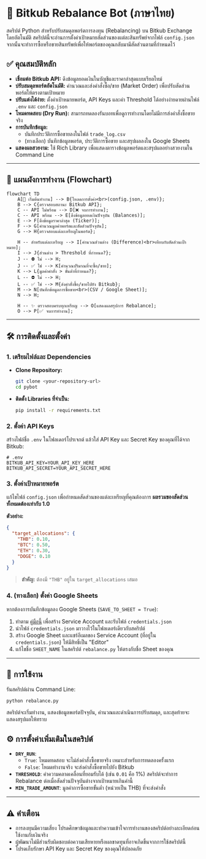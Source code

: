 # 🤖 Bitkub Rebalance Bot (ภาษาไทย)

สคริปต์ Python สำหรับปรับสมดุลพอร์ตการลงทุน (Rebalancing) บน Bitkub Exchange โดยอัตโนมัติ สคริปต์นี้จะอ่านการตั้งค่าเป้าหมายสัดส่วนของแต่ละสินทรัพย์จากไฟล์ `config.json` จากนั้นจะทำการซื้อหรือขายสินทรัพย์เพื่อให้พอร์ตของคุณกลับมามีสัดส่วนตามที่กำหนดไว้

## ✅ คุณสมบัติหลัก

- **เชื่อมต่อ Bitkub API:** ดึงข้อมูลยอดเงินในบัญชีและราคาล่าสุดแบบเรียลไทม์
- **ปรับสมดุลพอร์ตอัตโนมัติ:** คำนวณและส่งคำสั่งซื้อ/ขาย (Market Order) เพื่อปรับสัดส่วนพอร์ตให้ตรงตามเป้าหมาย
- **ปรับแต่งได้ง่าย:** ตั้งค่าเป้าหมายพอร์ต, API Keys และค่า Threshold ได้อย่างง่ายดายผ่านไฟล์ `.env` และ `config.json`
- **โหมดทดสอบ (Dry Run):** สามารถทดลองรันบอทเพื่อดูการทำงานโดยไม่มีการส่งคำสั่งซื้อขายจริง
- **การบันทึกข้อมูล:**
  - บันทึกประวัติการซื้อขายลงในไฟล์ `trade_log.csv`
  - (ทางเลือก) บันทึกข้อมูลพอร์ต, ประวัติการซื้อขาย และสรุปผลลงใน Google Sheets
- **แสดงผลสวยงาม:** ใช้ Rich Library เพื่อแสดงตารางข้อมูลพอร์ตและสรุปผลอย่างสวยงามใน Command Line

---

## 🌊 แผนผังการทำงาน (Flowchart)

```mermaid
flowchart TD
    A[🚀 เริ่มต้นทำงาน] --> B{โหลดการตั้งค่า<br>(config.json, .env)};
    B --> C{ตรวจสอบสถานะ Bitkub API};
    C -- API ไม่พร้อม --> D[❌ จบการทำงาน];
    C -- API พร้อม --> E[ดึงข้อมูลยอดเงินปัจจุบัน (Balances)];
    E --> F[ดึงข้อมูลราคาล่าสุด (Ticker)];
    F --> G[คำนวณมูลค่าพอร์ตและสัดส่วนปัจจุบัน];
    G --> H{ตรวจสอบแต่ละเหรียญในพอร์ต};

    H -- สำหรับแต่ละเหรียญ --> I[คำนวณส่วนต่าง (Difference)<br>เทียบกับสัดส่วนเป้าหมาย];
    I --> J{ส่วนต่าง > Threshold ที่กำหนด?};
    J -- ⛔ ไม่ --> H;
    J -- ✅ ใช่ --> K[คำนวณปริมาณที่จะซื้อ/ขาย];
    K --> L{มูลค่าคำสั่ง > ขั้นต่ำที่กำหนด?};
    L -- ⛔ ไม่ --> H;
    L -- ✅ ใช่ --> M{ส่งคำสั่งซื้อ/ขายไปยัง Bitkub};
    M --> N[บันทึกข้อมูลการซื้อขาย<br>(CSV / Google Sheet)];
    N --> H;

    H -- ✨ ตรวจสอบครบทุกเหรียญ --> O[แสดงผลสรุปการ Rebalance];
    O --> P[✅ จบการทำงาน];

```

---

## 🛠️ การติดตั้งและตั้งค่า

### 1. เตรียมไฟล์และ Dependencies

- **Clone Repository:**
  ```bash
  git clone <your-repository-url>
  cd pybot
  ```
- **ติดตั้ง Libraries ที่จำเป็น:**
  ```bash
  pip install -r requirements.txt
  ```

### 2. ตั้งค่า API Keys

สร้างไฟล์ชื่อ `.env` ในโฟลเดอร์โปรเจกต์ แล้วใส่ API Key และ Secret Key ของคุณที่ได้จาก Bitkub:

```env
# .env
BITKUB_API_KEY=YOUR_API_KEY_HERE
BITKUB_API_SECRET=YOUR_API_SECRET_HERE
```

### 3. ตั้งค่าเป้าหมายพอร์ต

แก้ไขไฟล์ `config.json` เพื่อกำหนดสัดส่วนของแต่ละเหรียญที่คุณต้องการ **ผลรวมของสัดส่วนทั้งหมดต้องเท่ากับ 1.0**

**ตัวอย่าง:**
```json
{
  "target_allocations": {
    "THB": 0.10,
    "BTC": 0.50,
    "ETH": 0.30,
    "DOGE": 0.10
  }
}
```
> **สำคัญ:** ต้องมี `"THB"` อยู่ใน `target_allocations` เสมอ

### 4. (ทางเลือก) ตั้งค่า Google Sheets

หากต้องการบันทึกข้อมูลลง Google Sheets (`SAVE_TO_SHEET = True`):
1.  ทำตาม [คู่มือนี้](https://docs.gspread.org/en/latest/oauth2.html) เพื่อสร้าง Service Account และรับไฟล์ `credentials.json`
2.  นำไฟล์ `credentials.json` มาวางไว้ในโฟลเดอร์เดียวกับสคริปต์
3.  สร้าง Google Sheet และแชร์อีเมลของ Service Account (ที่อยู่ใน `credentials.json`) ให้มีสิทธิ์เป็น "Editor"
4.  แก้ไขชื่อ `SHEET_NAME` ในสคริปต์ `rebalance.py` ให้ตรงกับชื่อ Sheet ของคุณ

---

## 🚀 การใช้งาน

รันสคริปต์ผ่าน Command Line:

```bash
python rebalance.py
```

สคริปต์จะเริ่มทำงาน, แสดงข้อมูลพอร์ตปัจจุบัน, คำนวณและดำเนินการปรับสมดุล, และสุดท้ายจะแสดงสรุปผลให้ทราบ

## ⚙️ การตั้งค่าเพิ่มเติมในสคริปต์

- **`DRY_RUN`**:
  - `True`: โหมดทดสอบ จะไม่ส่งคำสั่งซื้อขายจริง เหมาะสำหรับการทดลองครั้งแรก
  - `False`: โหมดทำงานจริง จะส่งคำสั่งซื้อขายไปยัง Bitkub
- **`THRESHOLD`**: ค่าความคลาดเคลื่อนที่ยอมรับได้ (เช่น `0.01` คือ 1%) สคริปต์จะทำการ Rebalance ต่อเมื่อสัดส่วนปัจจุบันต่างจากเป้าหมายเกินค่านี้
- **`MIN_TRADE_AMOUNT`**: มูลค่าการซื้อขายขั้นต่ำ (หน่วยเป็น THB) ที่จะส่งคำสั่ง

---

## ⚠️ คำเตือน

- การลงทุนมีความเสี่ยง โปรดศึกษาข้อมูลและทำความเข้าใจการทำงานของสคริปต์อย่างละเอียดก่อนใช้งานกับเงินจริง
- ผู้พัฒนาไม่มีส่วนรับผิดชอบต่อความเสียหายหรือผลขาดทุนที่อาจเกิดขึ้นจากการใช้สคริปต์นี้
- โปรดเก็บรักษา API Key และ Secret Key ของคุณให้ปลอดภัย